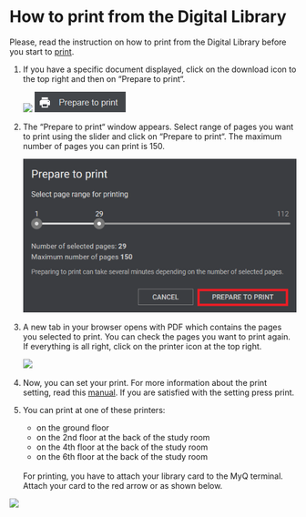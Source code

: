# How to print from the Digital Library

<div class="alert alert-info text-center" role="alert">
    Please, read the instruction on how to print from the Digital Library before you start to 
    <a href="/en/tisk" class="alert-link">print</a>.
</div>

1. If you have a specific document displayed, click on the download icon to the top right and then on “Prepare to print“.

   ![](/public/images/help/jakTisknout/tlacitkoGenerovaniTisk.png)
   ![](/public/images/help/jakTisknout/preparetoprint1.png)

2. The “Prepare to print“ window appears. Select range of pages you want to print using the slider and click on “Prepare to print“. The maximum number of pages you can print is 150.

   ![](public/images/help/jakTisknout/preparetoprint2.png)

3. A new tab in your browser opens with PDF which contains the pages you selected to print. You can check the pages you want to print again. If everything is all right, click on the printer icon at the top right.

    
   ![](/images/help/jakTisknout/step5.png)

4. Now, you can set your print. For more information about the print setting, read this <a href="/en/tisk" class="alert-link">manual</a>. If you are satisfied with the setting press print.


   
5. You can print at one of these printers:

     * on the ground floor
     * on the 2nd floor at the back of the study room
     * on the 4th floor at the back of the study room
     * on the 6th floor at the back of the study room
     
   <br> 
   For printing, you have to attach your library card to the MyQ terminal. Attach your card to the red arrow or as shown below.
  
  ![](/images/help/jakTisknout/terminal.png)
